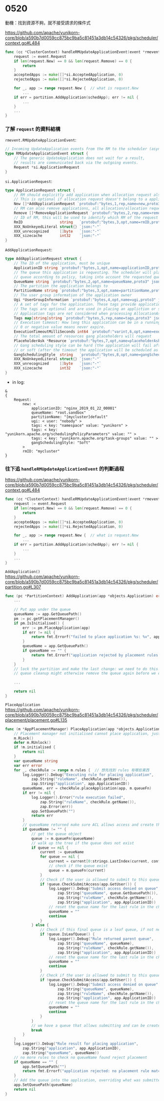 # 0520
動機：找到資源不夠，就不接受請求的條件式

https://github.com/apache/yunikorn-core/blob/a590b7d0059cc875bc9ba5c81451a3db14c54326/pkg/scheduler/context.go#L484
```go
func (cc *ClusterContext) handleRMUpdateApplicationEvent(event *rmevent.RMUpdateApplicationEvent) {
	request := event.Request
	if len(request.New) == 0 && len(request.Remove) == 0 {
		return
	}
	acceptedApps := make([]*si.AcceptedApplication, 0)
	rejectedApps := make([]*si.RejectedApplication, 0)

	for _, app := range request.New {  // what is request.New
        ...
	if err = partition.AddApplication(schedApp); err != nil {
		...
	}
	...
}
```

### 了解 ```request``` 的資料結構
```rmevent.RMUpdateApplicationEvent```:
```go
// Incoming UpdateApplication events from the RM to the scheduler (async)
type RMUpdateApplicationEvent struct {
	// The generic UpdateApplication does not wait for a result,
	// results are communicated back via the outgoing events.
	Request *si.ApplicationRequest
}
```

```si.ApplicationRequest```:
```go
type ApplicationRequest struct {
	// RM should explicitly add application when allocation request also explictly belongs to application.
	// This is optional if allocation request doesn't belong to a application. (Independent allocation)
	New []*AddApplicationRequest `protobuf:"bytes,1,rep,name=new,proto3" json:"new,omitempty"`  // this is the event.Request 
	// RM can also remove applications, all allocation/allocation requests associated with the application will be removed
	Remove []*RemoveApplicationRequest `protobuf:"bytes,2,rep,name=remove,proto3" json:"remove,omitempty"`
	// ID of RM, this will be used to identify which RM of the request comes from.
	RmID                 string   `protobuf:"bytes,3,opt,name=rmID,proto3" json:"rmID,omitempty"`
	XXX_NoUnkeyedLiteral struct{} `json:"-"`
	XXX_unrecognized     []byte   `json:"-"`
	XXX_sizecache        int32    `json:"-"`
}
```

```AddApplicationRequest```:
```go
type AddApplicationRequest struct {
	// The ID of the application, must be unique
	ApplicationID string `protobuf:"bytes,1,opt,name=applicationID,proto3" json:"applicationID,omitempty"`
	// The queue this application is requesting. The scheduler will place the application into a
	// queue according to policy, taking into account the requested queue as per the policy.
	QueueName string `protobuf:"bytes,2,opt,name=queueName,proto3" json:"queueName,omitempty"`
	// The partition the application belongs to
	PartitionName string `protobuf:"bytes,3,opt,name=partitionName,proto3" json:"partitionName,omitempty"`
	// The user group information of the application owner
	Ugi *UserGroupInformation `protobuf:"bytes,4,opt,name=ugi,proto3" json:"ugi,omitempty"`
	// A set of tags for the application. These tags provide application level generic inforamtion.
	// The tags are optional and are used in placing an appliction or scheduling.
	// Application tags are not considered when processing AllocationAsks.
	Tags map[string]string `protobuf:"bytes,5,rep,name=tags,proto3" json:"tags,omitempty" protobuf_key:"bytes,1,opt,name=key,proto3" protobuf_val:"bytes,2,opt,name=value,proto3"`
	// Execution timeout: How long this application can be in a running state
	// 0 or negative value means never expire.
	ExecutionTimeoutMilliSeconds int64 `protobuf:"varint,6,opt,name=executionTimeoutMilliSeconds,proto3" json:"executionTimeoutMilliSeconds,omitempty"`
	// The total amount of resources gang placeholders will request
	PlaceholderAsk *Resource `protobuf:"bytes,7,opt,name=placeholderAsk,proto3" json:"placeholderAsk,omitempty"`
	// Gang scheduling style can be hard (the application will fail after placeholder timeout)
	// or soft (after the timeout the application will be scheduled as a normal application)
	GangSchedulingStyle  string   `protobuf:"bytes,8,opt,name=gangSchedulingStyle,proto3" json:"gangSchedulingStyle,omitempty"`
	XXX_NoUnkeyedLiteral struct{} `json:"-"`
	XXX_unrecognized     []byte   `json:"-"`
	XXX_sizecache        int32    `json:"-"`
}
```
* in log:
```
&
{
    Request: 
        new: < 
            applicationID: "nginx_2019_01_22_00001"
            queueName: "root.sandbox"
            partitionName: "[mycluster]default"
            ugi: < user: "nobody" > 
            tags: < key: "namespace" value: "yunikorn" > 
            tags: < key: "yunikorn.apache.org/schedulingPolicyParameters" value: "" > 
            tags: < key: "yunikorn.apache.org/task-groups" value: "" > 
            gangSchedulingStyle: "Soft" 
        > 
        rmID: "mycluster"
}
```

### 往下追 ```handleRMUpdateApplicationEvent``` 的判斷過程
https://github.com/apache/yunikorn-core/blob/a590b7d0059cc875bc9ba5c81451a3db14c54326/pkg/scheduler/context.go#L484
```go
func (cc *ClusterContext) handleRMUpdateApplicationEvent(event *rmevent.RMUpdateApplicationEvent) {
	request := event.Request
	if len(request.New) == 0 && len(request.Remove) == 0 {
		return
	}
	acceptedApps := make([]*si.AcceptedApplication, 0)
	rejectedApps := make([]*si.RejectedApplication, 0)

	for _, app := range request.New {  // what is request.New
        ...
	if err = partition.AddApplication(schedApp); err != nil {
		...
	}
	...
}
```

```AddApplication()```  
https://github.com/apache/yunikorn-core/blob/a590b7d0059cc875bc9ba5c81451a3db14c54326/pkg/scheduler/partition.go#L307
```go
func (pc *PartitionContext) AddApplication(app *objects.Application) error {
	...
	
	// Put app under the queue
	queueName := app.GetQueuePath()
	pm := pc.getPlacementManager()
	if pm.IsInitialised() {
		err := pm.PlaceApplication(app)
		if err != nil {
			return fmt.Errorf("failed to place application %s: %v", appID, err)
		}
		queueName = app.GetQueuePath()
		if queueName == "" {
			return fmt.Errorf("application rejected by placement rules: %s", appID)
		}
	}
	// lock the partition and make the last change: we need to do this before creating the queues.
	// queue cleanup might otherwise remove the queue again before we can add the application
	
	...

	return nil
}
```

```PlaceApplication```  
https://github.com/apache/yunikorn-core/blob/a590b7d0059cc875bc9ba5c81451a3db14c54326/pkg/scheduler/placement/placement.go#L135
```go
func (m *AppPlacementManager) PlaceApplication(app *objects.Application) error {
	// Placement manager not initialised cannot place application, just return
	m.RLock()
	defer m.RUnlock()
	if !m.initialised {
		return nil
	}
	var queueName string
	var err error
	for _, checkRule := range m.rules {  // 想先找到 rules 有哪些東西
		log.Logger().Debug("Executing rule for placing application",
			zap.String("ruleName", checkRule.getName()),
			zap.String("application", app.ApplicationID))
		queueName, err = checkRule.placeApplication(app, m.queueFn)
		if err != nil {
			log.Logger().Error("rule execution failed",
				zap.String("ruleName", checkRule.getName()),
				zap.Error(err))
			app.SetQueuePath("")
			return err
		}
		// queueName returned make sure ACL allows access and create the queueName if not exist
		if queueName != "" {
			// get the queue object
			queue := m.queueFn(queueName)
			// walk up the tree if the queue does not exist
			if queue == nil {
				current := queueName
				for queue == nil {
					current = current[0:strings.LastIndex(current, configs.DOT)]
					// check if the queue exist
					queue = m.queueFn(current)
				}
				// Check if the user is allowed to submit to this queueName, if not next rule
				if !queue.CheckSubmitAccess(app.GetUser()) {
					log.Logger().Debug("Submit access denied on queue",
						zap.String("queueName", queue.GetQueuePath()),
						zap.String("ruleName", checkRule.getName()),
						zap.String("application", app.ApplicationID))
					// reset the queue name for the last rule in the chain
					queueName = ""
					continue
				}
			} else {
				// Check if this final queue is a leaf queue, if not next rule
				if !queue.IsLeafQueue() {
					log.Logger().Debug("Rule returned parent queue",
						zap.String("queueName", queueName),
						zap.String("ruleName", checkRule.getName()),
						zap.String("application", app.ApplicationID))
					// reset the queue name for the last rule in the chain
					queueName = ""
					continue
				}
				// Check if the user is allowed to submit to this queueName, if not next rule
				if !queue.CheckSubmitAccess(app.GetUser()) {
					log.Logger().Debug("Submit access denied on queue",
						zap.String("queueName", queueName),
						zap.String("ruleName", checkRule.getName()),
						zap.String("application", app.ApplicationID))
					// reset the queue name for the last rule in the chain
					queueName = ""
					continue
				}
			}
			// we have a queue that allows submitting and can be created: app placed
			break
		}
	}
	log.Logger().Debug("Rule result for placing application",
		zap.String("application", app.ApplicationID),
		zap.String("queueName", queueName))
	// no more rules to check no queueName found reject placement
	if queueName == "" {
		app.SetQueuePath("")
		return fmt.Errorf("application rejected: no placement rule matched")
	}
	// Add the queue into the application, overriding what was submitted
	app.SetQueuePath(queueName)
	return nil
}
```
